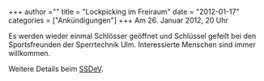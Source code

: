 +++
author =""
title = "Lockpicking im Freiraum"
date = "2012-01-17"
categories = ["Ankündigungen"]
+++
Am 26. Januar 2012, 20 Uhr

Es werden wieder einmal Schlösser geöffnet und Schlüssel gefeilt bei den Sportsfreunden der Sperrtechnik Ulm. Interessierte Menschen sind immer willkommen.

Weitere Details beim [SSDeV](http://wiki.ssdev.org/wiki/Ulm).
